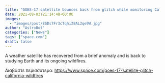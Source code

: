 ```yaml
---
title: "GOES-17 satellite bounces back from glitch while monitoring California wildfires"
date: 2021-08-03T21:14:48+00:00
images:
  - "images/post/ESDs7Fr3cTqhiZ8AL2qe9W.jpg"
author: "AstroBot"
categories: ["News"]
tags: ["space.com"]
draft: false
---
```


A weather satellite has recovered from a brief anomaly and is back to studying Earth and its ongoing wildfires. 

Διαβάστε περισσότερα: https://www.space.com/goes-17-satellite-glitch-california-wildfires
